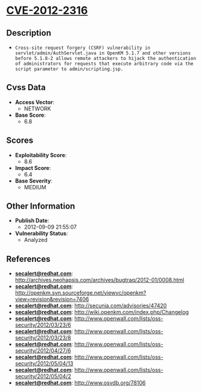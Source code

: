 
# [CVE-2012-2316](https://cve.mitre.org/cgi-bin/cvename.cgi?name=CVE-2012-2316)

## Description

- `Cross-site request forgery (CSRF) vulnerability in servlet/admin/AuthServlet.java in OpenKM 5.1.7 and other versions before 5.1.8-2 allows remote attackers to hijack the authentication of administrators for requests that execute arbitrary code via the script parameter to admin/scripting.jsp.`

## Cvss Data

- **Access Vector**:
  - NETWORK
- **Base Score**:
  - 6.8

## Scores

- **Exploitability Score**:
  - 8.6
- **Impact Score**:
  - 6.4
- **Base Severity**:
  - MEDIUM

## Other Information

- **Publish Date**:
  - 2012-09-09 21:55:07
- **Vulnerability Status**:
  - Analyzed

## References

- **secalert@redhat.com**: http://archives.neohapsis.com/archives/bugtraq/2012-01/0008.html
- **secalert@redhat.com**: http://openkm.svn.sourceforge.net/viewvc/openkm?view=revision&revision=7406
- **secalert@redhat.com**: http://secunia.com/advisories/47420
- **secalert@redhat.com**: http://wiki.openkm.com/index.php/Changelog
- **secalert@redhat.com**: http://www.openwall.com/lists/oss-security/2012/03/23/6
- **secalert@redhat.com**: http://www.openwall.com/lists/oss-security/2012/03/23/8
- **secalert@redhat.com**: http://www.openwall.com/lists/oss-security/2012/04/27/6
- **secalert@redhat.com**: http://www.openwall.com/lists/oss-security/2012/05/04/13
- **secalert@redhat.com**: http://www.openwall.com/lists/oss-security/2012/05/04/2
- **secalert@redhat.com**: http://www.osvdb.org/78106
